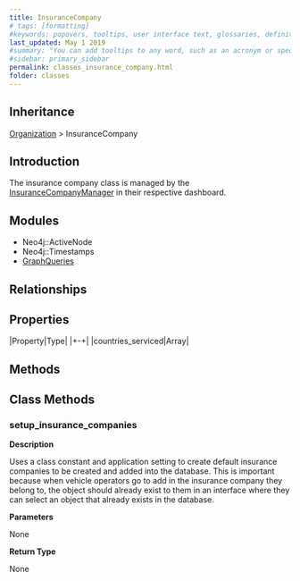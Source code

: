 ```yaml
---
title: InsuranceCompany
# tags: [formatting]
#keywords: popovers, tooltips, user interface text, glossaries, definitions
last_updated: May 1 2019
#summary: "You can add tooltips to any word, such as an acronym or specialized term. Tooltips work well for glossary definitions, because you don't have to keep repeating the definition, nor do you assume the reader already knows the word's meaning."
#sidebar: primary_sidebar
permalink: classes_insurance_company.html
folder: classes
---
```


## Inheritance

[Organization](/classes_organization) > InsuranceCompany

## Introduction

The insurance company class is managed by the [InsuranceCompanyManager](/classes_insurance_company_manager) in their respective dashboard.

## Modules

* Neo4j::ActiveNode
* Neo4j::Timestamps
* [GraphQueries](/modules_graph_queries.html)

## Relationships

## Properties

|Property|Type|
|+-+|
|countries_serviced|Array|

## Methods

## Class Methods

### setup_insurance_companies

__Description__

Uses a class constant and application setting to create default insurance companies to be created and added into the database. This is important because when vehicle operators go to add in the insurance company they belong to, the object should already exist to them in an interface where they can select an object that already exists in the database.

__Parameters__

None

__Return Type__

None
